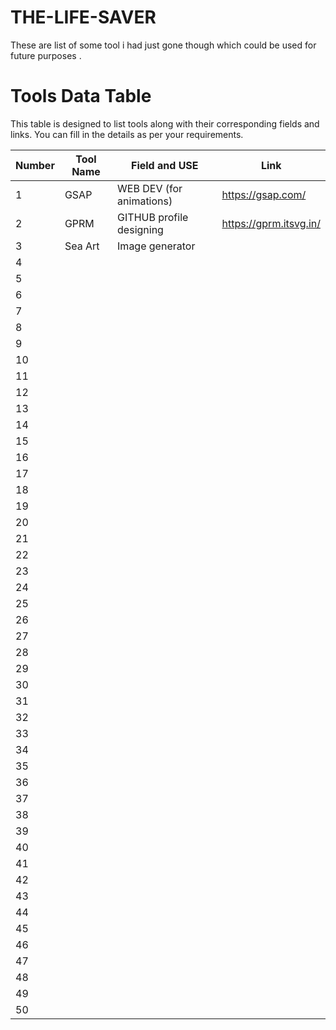 # THE-LIFE-SAVER
These are list of some tool i had just gone though which could be used for future purposes .


# Tools Data Table

This table is designed to list tools along with their corresponding fields and links. You can fill in the details as per your requirements.

| **Number** | **Tool Name** |               **Field and USE**                   |                **Link**                     |
|------------|---------------|---------------------------------------------------|---------------------------------------------|
| 1          |  GSAP         | WEB DEV  (for animations)                         | https://gsap.com/                           |
| 2          |  GPRM         | GITHUB profile designing                          | https://gprm.itsvg.in/                      |
| 3          |  Sea Art      | Image generator          |                        | https://www.seaart.ai/ai-tools/text2img?mcp_token=eyJwaWQiOjI3NDUwMjIsInNpZCI6MTM3NTY5NzU2MiwiYXgiOiIxNzgzODA4YWZiNTVhNDRmNTkyY2ZkODkwOWM5YTQ5ZSIsInRzIjoxNzQ2ODY5OTM2LCJleHAiOjE3NDkyODkxMzZ9.LQQ9RffUu0o3wW5k5bhxTfko6jRDr1v33hbUMEIws7Q
| 4          |               |                 |                        |
| 5          |               |                 |                        |
| 6          |               |                 |                        |
| 7          |               |                 |                        |
| 8          |               |                 |                        |
| 9          |               |                 |                        |
| 10         |               |                 |                        |
| 11         |               |                 |                        |
| 12         |               |                 |                        |
| 13         |               |                 |                        |
| 14         |               |                 |                        |
| 15         |               |                 |                        |
| 16         |               |                 |                        |
| 17         |               |                 |                        |
| 18         |               |                 |                        |
| 19         |               |                 |                        |
| 20         |               |                 |                        |
| 21         |               |                 |                        |
| 22         |               |                 |                        |
| 23         |               |                 |                        |
| 24         |               |                 |                        |
| 25         |               |                 |                        |
| 26         |               |                 |                        |
| 27         |               |                 |                        |
| 28         |               |                 |                        |
| 29         |               |                 |                        |
| 30         |               |                 |                        |
| 31         |               |                 |                        |
| 32         |               |                 |                        |
| 33         |               |                 |                        |
| 34         |               |                 |                        |
| 35         |               |                 |                        |
| 36         |               |                 |                        |
| 37         |               |                 |                        |
| 38         |               |                 |                        |
| 39         |               |                 |                        |
| 40         |               |                 |                        |
| 41         |               |                 |                        |
| 42         |               |                 |                        |
| 43         |               |                 |                        |
| 44         |               |                 |                        |
| 45         |               |                 |                        |
| 46         |               |                 |                        |
| 47         |               |                 |                        |
| 48         |               |                 |                        |
| 49         |               |                 |                        |
| 50         |               |                 |                        |
